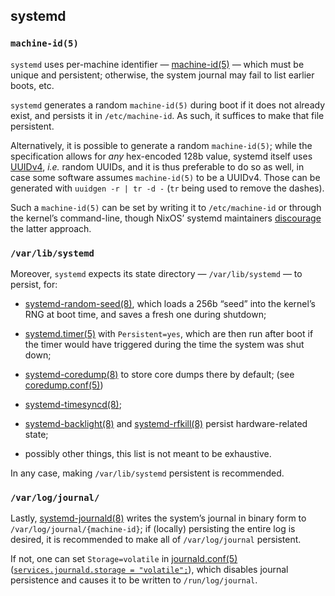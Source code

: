 ## systemd

### `machine-id(5)`

`systemd` uses per-machine identifier — [machine-id(5)](https://www.freedesktop.org/software/systemd/man/machine-id.html) — which must be unique and persistent; otherwise, the system journal may fail to list earlier boots, etc.

`systemd` generates a random `machine-id(5)` during boot if it does not already exist, and persists it in `/etc/machine-id`. As such, it suffices to make that file persistent.

Alternatively, it is possible to generate a random `machine-id(5)`; while the specification allows for _any_ hex-encoded 128b value, systemd itself uses [UUIDv4](<https://en.wikipedia.org/wiki/Universally_unique_identifier#Version_4_(random)>), _i.e._ random UUIDs, and it is thus preferable to do so as well, in case some software assumes `machine-id(5)` to be a UUIDv4. Those can be generated with `uuidgen -r | tr -d -` (`tr` being used to remove the dashes).

Such a `machine-id(5)` can be set by writing it to `/etc/machine-id` or through the kernel’s command-line, though NixOS’ systemd maintainers [discourage](https://github.com/NixOS/nixpkgs/pull/268995) the latter approach.

### `/var/lib/systemd`

Moreover, `systemd` expects its state directory — `/var/lib/systemd` — to persist, for:

- [systemd-random-seed(8)](https://www.freedesktop.org/software/systemd/man/systemd-random-seed.html), which loads a 256b “seed” into the kernel’s RNG at boot time, and saves a fresh one during shutdown;

- [systemd.timer(5)](https://www.freedesktop.org/software/systemd/man/systemd.timer.html) with `Persistent=yes`, which are then run after boot if the timer would have triggered during the time the system was shut down;

- [systemd-coredump(8)](https://www.freedesktop.org/software/systemd/man/systemd-coredump.html) to store core dumps there by default; (see [coredump.conf(5)](https://www.freedesktop.org/software/systemd/man/coredump.conf.html))

- [systemd-timesyncd(8)](https://www.freedesktop.org/software/systemd/man/systemd-timesyncd.html);

- [systemd-backlight(8)](https://www.freedesktop.org/software/systemd/man/systemd-backlight.html) and [systemd-rfkill(8)](https://www.freedesktop.org/software/systemd/man/systemd-rfkill.html) persist hardware-related state;

- possibly other things, this list is not meant to be exhaustive.

In any case, making `/var/lib/systemd` persistent is recommended.

### `/var/log/journal/`

Lastly, [systemd-journald(8)](https://www.freedesktop.org/software/systemd/man/systemd-journald.html) writes the system’s journal in binary form to `/var/log/journal/{machine-id}`; if (locally) persisting the entire log is desired, it is recommended to make all of `/var/log/journal` persistent.

If not, one can set `Storage=volatile` in [journald.conf(5)](https://www.freedesktop.org/software/systemd/man/journald.conf.html) ([`services.journald.storage = "volatile";`](options.html#opt-services.journald.storage)), which disables journal persistence and causes it to be written to `/run/log/journal`.

